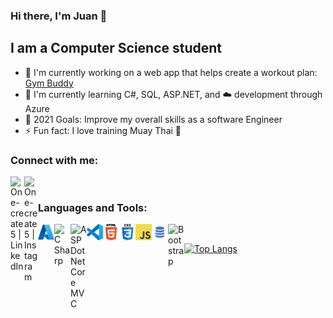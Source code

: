 ### Hi there, I'm Juan 👋

## I am a Computer Science student
- 🔭 I'm currently working on a web app that helps create a workout plan: [Gym Buddy][website]
- 🌱 I'm currently learning C#, SQL, ASP.NET, and :cloud: development through Azure
- :goal_net: 2021 Goals: Improve my overall skills as a software Engineer
- ⚡ Fun fact: I love training Muay Thai :boxing_glove: 

### Connect with me:

[<img align="left" alt="One-create5 | LinkedIn" width="22px" src="https://cdn2.iconfinder.com/data/icons/social-media-2285/512/1_Linkedin_unofficial_colored_svg-1024.png"/>][linkedin]
[<img align="left" alt="One-create5 | Instagram" width="22px" src="https://cdn1.iconfinder.com/data/icons/social-rounded-2/32/instagram-1024.png"/>][instagram]

<br/>

### Languages and Tools:

[<img align="left" alt="Azure" width="26px" src="https://github.com/devicons/devicon/blob/master/icons/azure/azure-original.svg"/>][icon website]
[<img align="left" alt="C Sharp" width="26px" src="https://raw.githubusercontent.com/jmnote/z-icons/master/svg/csharp.svg"/>][icon website]
[<img align="left" alt="ASP Dot Net Core MVC" width="26px" src="https://github.com/campusMVP/dotnetCoreLogoPack/blob/master/ASP.NET%20Core%20MVC/Bitmap%20RGB/Bitmap-MEDIUM_ASP.NET-Core-MVC-Logo_2colors_Square_Boxed_RGB.png"/>][icon website]
[<img align="left" alt="Visual Studio Code" width="26px" src="https://raw.githubusercontent.com/github/explore/80688e429a7d4ef2fca1e82350fe8e3517d3494d/topics/visual-studio-code/visual-studio-code.png"/>][icon website]
[<img align="left" alt="HTML5" width="26px" src="https://raw.githubusercontent.com/github/explore/80688e429a7d4ef2fca1e82350fe8e3517d3494d/topics/html/html.png" />][icon website]
[<img align="left" alt="CSS3" width="26px" src="https://raw.githubusercontent.com/github/explore/80688e429a7d4ef2fca1e82350fe8e3517d3494d/topics/css/css.png" />][icon website]
[<img align="left" alt="JavaScript" width="26px" src="https://raw.githubusercontent.com/github/explore/80688e429a7d4ef2fca1e82350fe8e3517d3494d/topics/javascript/javascript.png" />][icon website]
[<img align="left" alt="SQL" width="26px" src="https://raw.githubusercontent.com/github/explore/80688e429a7d4ef2fca1e82350fe8e3517d3494d/topics/sql/sql.png" />][icon website]
[<img align="left" alt="Bootstrap" width="26px" src="https://raw.githubusercontent.com/jmnote/z-icons/master/svg/bootstrap.svg" />][icon website]
<br/>


[![Top Langs](https://github-readme-stats.vercel.app/api/top-langs/?username=One-create5&layout=compact)](https://github.com/One-create5/github-readme-stats)

[icon website]: https://simpleicons.org/
[website]: https://github.com/One-create5/Gym-Buddy
[instagram]: https://www.instagram.com/lucky_conquerorr
[linkedin]: https://www.linkedin.com/in/juan-a-mateos

